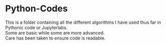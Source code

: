 # Python-Codes
This is a folder containing all the different algorithms I have used thus far in Pythonic code or Jupyterlabs. <br> 
Some are basic while some are more advanced. <br>
Care has been taken to ensure code is readable.
